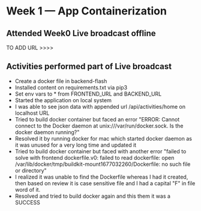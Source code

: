 # Week 1 — App Containerization

## Attended Week0 Live broadcast offline
TO ADD URL >>>>

## Activities performed part of Live broadcast
- Create a docker file in backend-flash
- Installed content on requirements.txt via pip3
- Set env vars to * from FRONTEND_URL and BACKEND_URL
- Started the application on local system
- I was able to see json data with appended url /api/activities/home on localhost URL
- Tried to build docker container but faced an error "ERROR: Cannot connect to the Docker daemon at unix:///var/run/docker.sock. Is the docker daemon running?"
- Resolved it by running docker for mac which started docker daemon as it was unused for a very long time and updated it
- Tried to build docker container but faced with another error "failed to solve with frontend dockerfile.v0: failed to read dockerfile: open /var/lib/docker/tmp/buildkit-mount1677032260/Dockerfile: no such file or directory"
- I realized it was unable to find the Dockerfile whereas I had it created, then based on review it is case sensitive file and I had a capital "F" in file word of it.
- Resolved and tried to build docker again and this them it was a SUCCESS